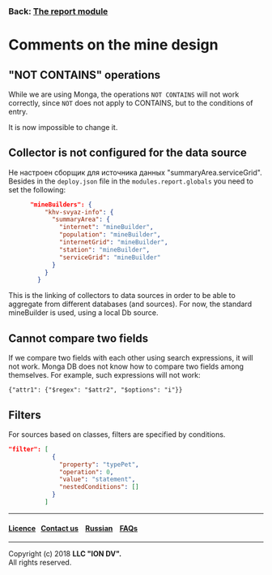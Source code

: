 ### Back: [The report module](/docs/en/3_modules_description/report.md)

# Comments on the mine design

## "NOT CONTAINS" operations

While we are using Monga, the operations `NOT CONTAINS` will not work correctly, since `NOT` does not apply to CONTAINS, but to the conditions of entry.

It is now impossible to change it.

## Collector is not configured for the data source

Не настроен сборщик для источника данных "summaryArea.serviceGrid". Besides in the `deploy.json` file in the `modules.report.globals` you need to set the following:

```json
      "mineBuilders": {
          "khv-svyaz-info": {
            "summaryArea": {
              "internet": "mineBuilder",
              "population": "mineBuilder",
              "internetGrid": "mineBuilder",
              "station": "mineBuilder",
              "serviceGrid": "mineBuilder"
            }
          }
        }
```
This is the linking of collectors to data sources in order to be able to aggregate from different databases (and sources). For now, the standard mineBuilder is used, using a local Db source.


## Cannot compare two fields

If we compare two fields with each other using search expressions, it will not work. Monga DB does not know how to compare two fields among themselves.
For example, such expressions will not work:

```
{"attr1": {"$regex": "$attr2", "$options": "i"}}
```

##  Filters

For sources based on classes, filters are specified by conditions.

```json
"filter": [
            {
              "property": "typePet",
              "operation": 0,
              "value": "statement",
              "nestedConditions": []
            }
          ]
```

--------------------------------------------------------------------------  


 #### [Licence](/LICENCE.md)&ensp;  [Contact us](https://iondv.ru/index.html) &ensp;  [Russian](/docs/ru/3_modules_description/report_warning.md) &ensp; [FAQs](/faqs.md)   <div><img src="https://mc.iondv.com/watch/local/docs/framework" style="position:absolute; left:-9999px;" height=1 width=1 alt="iondv metrics"></div>       



--------------------------------------------------------------------------  

Copyright (c) 2018 **LLC "ION DV".**   
All rights reserved.  